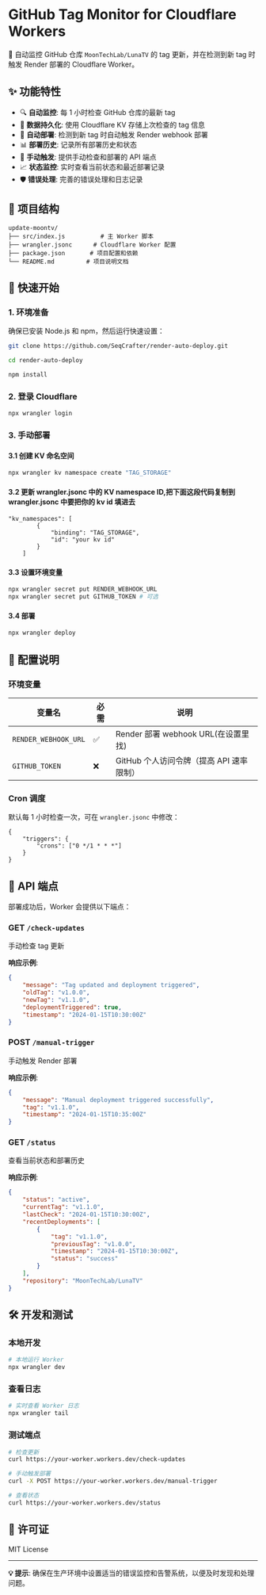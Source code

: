 # GitHub Tag Monitor for Cloudflare Workers

🚀 自动监控 GitHub 仓库 `MoonTechLab/LunaTV` 的 tag 更新，并在检测到新 tag 时触发 Render 部署的 Cloudflare Worker。

## ✨ 功能特性

- 🔍 **自动监控**: 每 1 小时检查 GitHub 仓库的最新 tag
- 💾 **数据持久化**: 使用 Cloudflare KV 存储上次检查的 tag 信息
- 🚀 **自动部署**: 检测到新 tag 时自动触发 Render webhook 部署
- 📊 **部署历史**: 记录所有部署历史和状态
- 🔧 **手动触发**: 提供手动检查和部署的 API 端点
- 📈 **状态监控**: 实时查看当前状态和最近部署记录
- 🛡️ **错误处理**: 完善的错误处理和日志记录

## 📁 项目结构

```
update-moontv/
├── src/index.js          # 主 Worker 脚本
├── wrangler.jsonc      # Cloudflare Worker 配置
├── package.json       # 项目配置和依赖
└── README.md         # 项目说明文档
```

## 🚀 快速开始

### 1. 环境准备

确保已安装 Node.js 和 npm，然后运行快速设置：

```bash
git clone https://github.com/SeqCrafter/render-auto-deploy.git

cd render-auto-deploy

npm install
```

### 2. 登录 Cloudflare

```bash
npx wrangler login
```

### 3. 手动部署

#### 3.1 创建 KV 命名空间

```bash
npx wrangler kv namespace create "TAG_STORAGE"
```

#### 3.2 更新 wrangler.jsonc 中的 KV namespace ID,把下面这段代码复制到 wrangler.jsonc 中要把你的 kv id 填进去

```jsonc
"kv_namespaces": [
		{
			"binding": "TAG_STORAGE",
			"id": "your kv id"
		}
	]
```

#### 3.3 设置环境变量

```bash
npx wrangler secret put RENDER_WEBHOOK_URL
npx wrangler secret put GITHUB_TOKEN # 可选
```

#### 3.4 部署

```bash
npx wrangler deploy
```

## 🔧 配置说明

### 环境变量

| 变量名               | 必需 | 说明                                     |
| -------------------- | ---- | ---------------------------------------- |
| `RENDER_WEBHOOK_URL` | ✅   | Render 部署 webhook URL(在设置里找)      |
| `GITHUB_TOKEN`       | ❌   | GitHub 个人访问令牌（提高 API 速率限制） |

### Cron 调度

默认每 1 小时检查一次，可在 `wrangler.jsonc` 中修改：

```jsonc
{
	"triggers": {
		"crons": ["0 */1 * * *"]
	}
}
```

## 📡 API 端点

部署成功后，Worker 会提供以下端点：

### GET `/check-updates`

手动检查 tag 更新

**响应示例**:

```json
{
	"message": "Tag updated and deployment triggered",
	"oldTag": "v1.0.0",
	"newTag": "v1.1.0",
	"deploymentTriggered": true,
	"timestamp": "2024-01-15T10:30:00Z"
}
```

### POST `/manual-trigger`

手动触发 Render 部署

**响应示例**:

```json
{
	"message": "Manual deployment triggered successfully",
	"tag": "v1.1.0",
	"timestamp": "2024-01-15T10:35:00Z"
}
```

### GET `/status`

查看当前状态和部署历史

**响应示例**:

```json
{
	"status": "active",
	"currentTag": "v1.1.0",
	"lastCheck": "2024-01-15T10:30:00Z",
	"recentDeployments": [
		{
			"tag": "v1.1.0",
			"previousTag": "v1.0.0",
			"timestamp": "2024-01-15T10:30:00Z",
			"status": "success"
		}
	],
	"repository": "MoonTechLab/LunaTV"
}
```

## 🛠️ 开发和测试

### 本地开发

```bash
# 本地运行 Worker
npx wrangler dev
```

### 查看日志

```bash
# 实时查看 Worker 日志
npx wrangler tail
```

### 测试端点

```bash
# 检查更新
curl https://your-worker.workers.dev/check-updates

# 手动触发部署
curl -X POST https://your-worker.workers.dev/manual-trigger

# 查看状态
curl https://your-worker.workers.dev/status
```

## 📄 许可证

MIT License

---

**💡 提示**: 确保在生产环境中设置适当的错误监控和告警系统，以便及时发现和处理问题。
